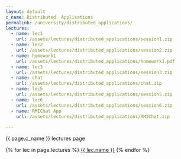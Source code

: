 ```yaml
---
layout: default
c_name: Distributed  Applications
permalink: /university/distributed_applications/
lectures:
  - name: lec1
    url: /assets/lectures/distributed_applications/session1.zip
  - name: lec2
    url: /assets/lectures/distributed_applications/session2.zip
  - name: homework1
    url: /assets/lectures/distributed_applications/homework1.pdf
  - name: lec3
    url: /assets/lectures/distributed_applications/session3.zip
  - name: chat
    url: /assets/lectures/distributed_applications/chat.zip
  - name: lec5
    url: /assets/lectures/distributed_applications/session5.zip
  - name: lec6
    url: /assets/lectures/distributed_applications/session6.zip
  - name: RMIChat App
    url: /assets/lectures/distributed_applications/RMIChat.zip

---
```


{{ page.c_name }} lectures page

{% for lec in page.lectures %}
  <a href="{{ lec.url }}" target="_blank" >{{ lec.name }}</a>
{% endfor %}
